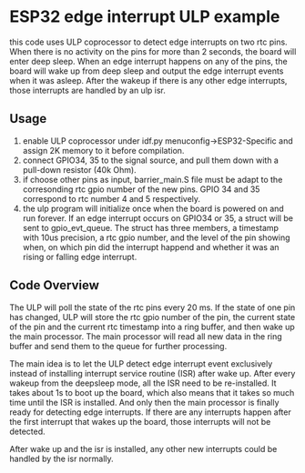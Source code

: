 # ESP32 edge interrupt ULP example
this code uses ULP coprocessor to detect edge interrupts on two rtc pins. When there is no activity on the pins for more than 2 seconds, the board will enter deep sleep. When an edge interrupt happens on any of the pins, the board will wake up from deep sleep
 and output the edge interrupt events when it was asleep. After the wakeup if there is any other edge interrupts, those interrupts are handled by an ulp isr.
## Usage
1. enable ULP coprocessor under idf.py menuconfig->ESP32-Specific and assign 2K memory to it before compilation.
2. connect GPIO34, 35 to the signal source, and pull them down with a pull-down resistor (40k Ohm).
3. if choose other pins as input, barrier_main.S file must be adapt to the corresonding rtc gpio number of the new pins. GPIO 34 and 35 correspond to rtc number 4 and 5 respectively.
4. the ulp program will initialize once when the board is powered on and run forever. If an edge interrupt occurs on GPIO34 or 35, a struct will be sent to gpio_evt_queue. The struct has three members, a timestamp with 10us precision, a rtc gpio number, and the 
	level of the pin showing when, on which pin did the interrupt happend and whether it was an rising or falling edge interrupt.
## Code Overview
The ULP will poll the state of the rtc pins every 20 ms. If the state of one pin has changed, ULP will store the rtc gpio number of the pin, the current state of the pin and the current rtc timestamp into a ring buffer, and then wake up the main processor.
The main processor will read all new data in the ring buffer and send them to the queue for further processing.

The main idea is to let the ULP detect edge interrupt event exclusively instead of installing interrupt service routine (ISR) after wake up. After every wakeup from the deepsleep mode, all the ISR need to be re-installed.
It takes about 1s to boot up the board, which also means that it takes so much time until the ISR is installed. And only then the main processor is finally ready for detecting edge interrupts.
If there are any interrupts happen after the first interrupt that wakes up the board, those interrupts will not be detected.

After wake up and the isr is installed, any other new interrupts could be handled by the isr normally.